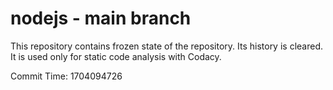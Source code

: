# nodejs - main branch

This repository contains frozen state of the repository.
Its history is cleared. It is used only for static code
analysis with Codacy.

Commit Time: 1704094726
